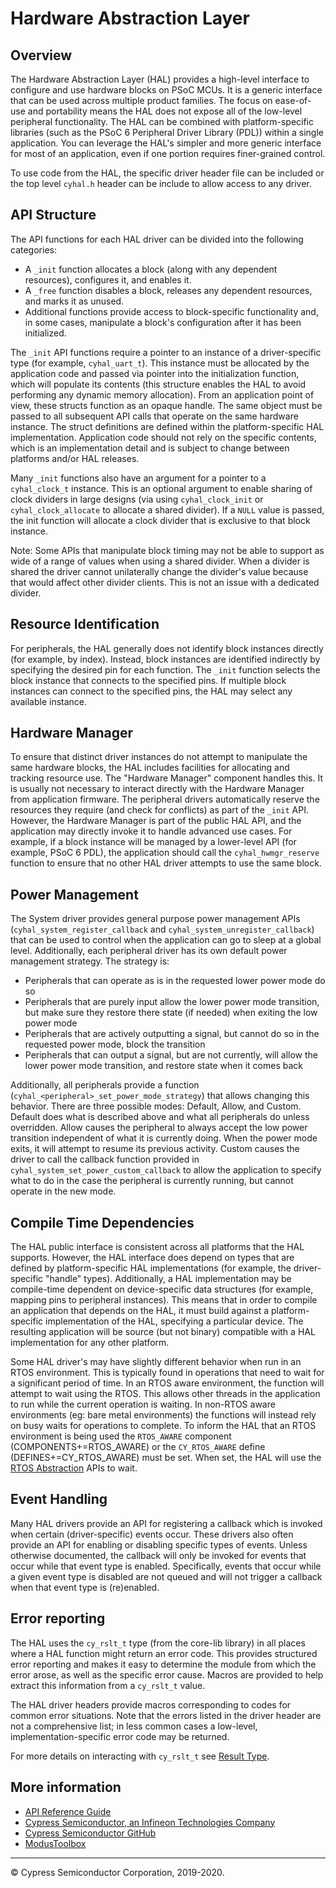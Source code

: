 # Hardware Abstraction Layer

## Overview

The Hardware Abstraction Layer (HAL) provides a high-level interface to configure and use hardware blocks on PSoC MCUs. It is a generic interface that can be used across multiple product families. The focus on ease-of-use and portability means the HAL does not expose all of the low-level peripheral functionality. The HAL can be combined with platform-specific libraries (such as the PSoC 6 Peripheral Driver Library (PDL)) within a single application. You can leverage the HAL's simpler and more generic interface for most of an application, even if one portion requires finer-grained control.

To use code from the HAL, the specific driver header file can be included or the top level `cyhal.h` header can be include to allow access to any driver.

## API Structure
The API functions for each HAL driver can be divided into the following categories:
* A `_init` function allocates a block (along with any dependent resources), configures it, and enables it.
* A `_free` function disables a block, releases any dependent resources, and marks it as unused.
* Additional functions provide access to block-specific functionality and, in some cases, manipulate a block's configuration after it has been initialized.

The `_init` API functions require a pointer to an instance of a driver-specific type (for example, `cyhal_uart_t`). This instance must be allocated by the application code and passed via pointer into the initialization function, which will populate its contents (this structure enables the HAL to avoid performing any dynamic memory allocation). From an application point of view, these structs function as an opaque handle. The same object must be passed to all subsequent API calls that operate on the same hardware instance. The struct definitions are defined within the platform-specific HAL implementation. Application code should not rely on the specific contents, which is an implementation detail and is subject to change between platforms and/or HAL releases.

Many `_init` functions also have an argument for a pointer to a `cyhal_clock_t` instance. This is an optional argument to enable sharing of clock dividers in large designs (via using `cyhal_clock_init` or `cyhal_clock_allocate` to allocate a shared divider). If a `NULL` value is passed, the init function will allocate a clock divider that is exclusive to that block instance.

Note: Some APIs that manipulate block timing may not be able to support as wide of a range of values when using a shared divider. When a divider is shared the driver cannot unilaterally change the divider's value because that would affect other divider clients. This is not an issue with a dedicated divider.

## Resource Identification
For peripherals, the HAL generally does not identify block instances directly (for example, by index). Instead, block instances are identified indirectly by specifying the desired pin for each function. The `_init` function selects the block instance that connects to the specified pins. If multiple block instances can connect to the specified pins, the HAL may select any available instance.

## Hardware Manager
To ensure that distinct driver instances do not attempt to manipulate the same hardware blocks, the HAL includes facilities for allocating and tracking resource use. The "Hardware Manager" component handles this. It is usually not necessary to interact directly with the Hardware Manager from application firmware. The peripheral drivers automatically reserve the resources they require (and check for conflicts) as part of the `_init` API. However, the Hardware Manager is part of the public HAL API, and the application may directly invoke it to handle advanced use cases. For example, if a block instance will be managed by a lower-level API (for example, PSoC 6 PDL), the application should call the `cyhal_hwmgr_reserve` function to ensure that no other HAL driver attempts to use the same block.

## Power Management
The System driver provides general purpose power management APIs (`cyhal_system_register_callback` and `cyhal_system_unregister_callback`) that can be used to control when the application can go to sleep at a global level. Additionally, each peripheral driver has its own default power management strategy. The strategy is:
* Peripherals that can operate as is in the requested lower power mode do so
* Peripherals that are purely input allow the lower power mode transition, but make sure they restore there state (if needed) when exiting the low power mode
* Peripherals that are actively outputting a signal, but cannot do so in the requested power mode, block the transition
* Peripherals that can output a signal, but are not currently, will allow the lower power mode transition, and restore state when it comes back

Additionally, all peripherals provide a function (`cyhal_<peripheral>_set_power_mode_strategy`) that allows changing this behavior. There are three possible modes: Default, Allow, and Custom. Default does what is described above and what all peripherals do unless overridden. Allow causes the peripheral to always accept the low power transition independent of what it is currently doing. When the power mode exits, it will attempt to resume its previous activity. Custom causes the driver to call the callback function provided in `cyhal_system_set_power_custom_callback` to allow the application to specify what to do in the case the peripheral is currently running, but cannot operate in the new mode.

## Compile Time Dependencies
The HAL public interface is consistent across all platforms that the HAL supports. However, the HAL interface does depend on types that are defined by platform-specific HAL implementations (for example, the driver-specific "handle" types). Additionally, a HAL implementation may be compile-time dependent on device-specific data structures (for example, mapping pins to peripheral instances). This means that in order to compile an application that depends on the HAL, it must build against a platform-specific implementation of the HAL, specifying a particular device. The resulting application will be source (but not binary) compatible with a HAL implementation for any other platform.

Some HAL driver's may have slightly different behavior when run in an RTOS environment. This is typically found in operations that need to wait for a significant period of time. In an RTOS aware environment, the function will attempt to wait using the RTOS. This allows other threads in the application to run while the current operation is waiting. In non-RTOS aware environments (eg: bare metal environments) the functions will instead rely on busy waits for operations to complete. To inform the HAL that an RTOS environment is being used the `RTOS_AWARE` component (COMPONENTS+=RTOS_AWARE) or the `CY_RTOS_AWARE` define (DEFINES+=CY_RTOS_AWARE) must be set. When set, the HAL will use  the [RTOS Abstraction](https://github.com/cypresssemiconductorco/abstraction-rtos) APIs to wait.

## Event Handling
Many HAL drivers provide an API for registering a callback which is invoked when certain (driver-specific) events occur. These drivers also often provide an API for enabling or disabling specific types of events. Unless otherwise documented, the callback will only be invoked for events that occur while that event type is enabled. Specifically, events that occur while a given event type is disabled are not queued and will not trigger a callback when that event type is (re)enabled.

## Error reporting
The HAL uses the `cy_rslt_t` type (from the core-lib library) in all places where a HAL function might return an error code. This provides structured error reporting and makes it easy to determine the module from which the error arose, as well as the specific error cause. Macros are provided to help extract this information from a `cy_rslt_t` value.

The HAL driver headers provide macros corresponding to codes for common error situations. Note that the errors listed in the driver header are not a comprehensive list; in less common cases a low-level, implementation-specific error code may be returned.

For more details on interacting with `cy_rslt_t` see [Result Type](docs/html/group__group__result.html).

## More information
* [API Reference Guide](https://cypresssemiconductorco.github.io/psoc6hal/html/modules.html)
* [Cypress Semiconductor, an Infineon Technologies Company](http://www.cypress.com)
* [Cypress Semiconductor GitHub](https://github.com/cypresssemiconductorco)
* [ModusToolbox](https://www.cypress.com/products/modustoolbox-software-environment)

---
© Cypress Semiconductor Corporation, 2019-2020.
